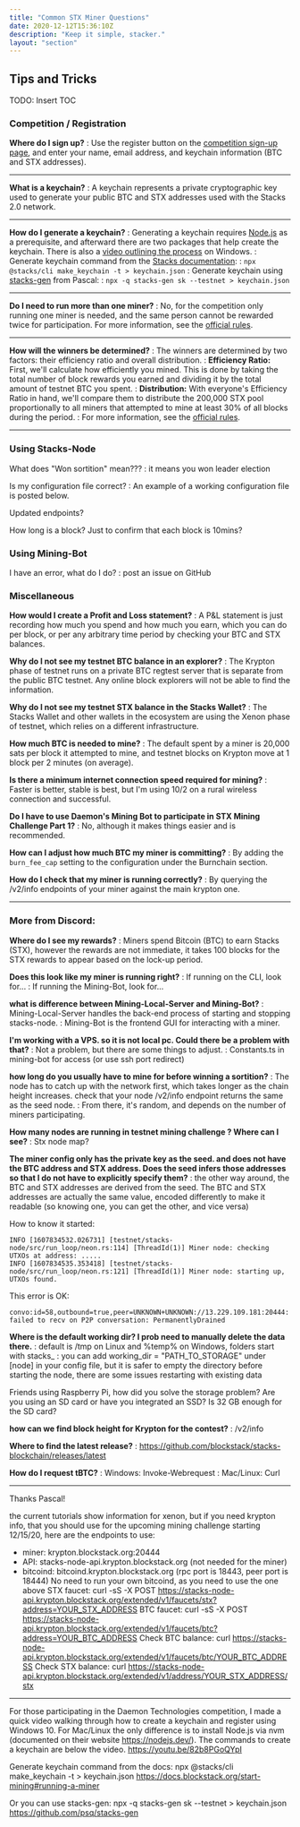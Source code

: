 ```yaml
---
title: "Common STX Miner Questions"
date: 2020-12-12T15:36:10Z
description: "Keep it simple, stacker."
layout: "section"
---
```


## Tips and Tricks

TODO: Insert TOC

### Competition / Registration

**Where do I sign up?**
: Use the register button on the [competition sign-up page](https://daemontechnologies.co/minestx-challenge), and enter your name, email address, and keychain information (BTC and STX addresses).

-----

**What is a keychain?**
: A keychain represents a private cryptographic key used to generate your public BTC and STX addresses used with the Stacks 2.0 network.

-----

**How do I generate a keychain?**
: Generating a keychain requires [Node.js](https://nodejs.dev) as a prerequisite, and afterward there are two packages that help create the keychain. There is also a [video outlining the process](https://youtu.be/82b8PGoQYpI) on Windows.
: Generate keychain command from the [Stacks documentation](https://docs.blockstack.org/start-mining#running-a-miner):
: `npx @stacks/cli make_keychain -t > keychain.json`
: Generate keychain using [stacks-gen](https://github.com/psq/stacks-gen) from Pascal: 
: `npx -q stacks-gen sk --testnet > keychain.json`

-----

**Do I need to run more than one miner?**
: No, for the competition only running one miner is needed, and the same person cannot be rewarded twice for participation. For more information, see the [official rules](https://daemontechnologies.co/stx-mining-rules).

-----

**How will the winners be determined?**
: The winners are determined by two factors: their efficiency ratio and overall distribution.
: **Efficiency Ratio:** First, we'll calculate how efficiently you mined. This is done by taking the total number of block rewards you earned and dividing it by the total amount of testnet BTC you spent.
: **Distribution:** With everyone's Efficiency Ratio in hand, we'll compare them to distribute the 200,000 STX pool proportionally to all miners that attempted to mine at least 30% of all blocks during the period.
: For more information, see the [official rules](https://daemontechnologies.co/stx-mining-rules).

-----

### Using Stacks-Node

What does "Won sortition" mean???
: it means you won leader election

Is my configuration file correct?
: An example of a working configuration file is posted below.

Updated endpoints?

How long is a block? Just to confirm that each block is 10mins?

### Using Mining-Bot

I have an error, what do I do?
: post an issue on GitHub

### Miscellaneous

**How would I create a Profit and Loss statement?**
: A P&L statement is just recording how much you spend and how much you earn, which you can do per block, or per any arbitrary time period by checking your BTC and STX balances. 

**Why do I not see my testnet BTC balance in an explorer?**
: The Krypton phase of testnet runs on a private BTC regtest server that is separate from the public BTC testnet. Any online block explorers will not be able to find the information.

**Why do I not see my testnet STX balance in the Stacks Wallet?**
: The Stacks Wallet and other wallets in the ecosystem are using the Xenon phase of testnet, which relies on a different infrastructure.

**How much BTC is needed to mine?**
: The default spent by a miner is 20,000 sats per block it attempted to mine, and testnet blocks on Krypton move at 1 block per 2 minutes (on average).

**Is there a minimum internet connection speed required for mining?**
: Faster is better, stable is best, but I'm using 10/2 on a rural wireless connection and successful.

**Do I have to use Daemon's Mining Bot to participate in STX Mining Challenge Part 1?**
: No, although it makes things easier and is recommended.

**How can I adjust how much BTC my miner is committing?**
: By adding the `burn_fee_cap` setting to the configuration under the Burnchain section.

**How do I check that my miner is running correctly?**
: By querying the /v2/info endpoints of your miner against the main krypton one.

-----

### More from Discord:

**Where do I see my rewards?**
: Miners spend Bitcoin (BTC) to earn Stacks (STX), however the rewards are not immediate, it takes 100 blocks for the STX rewards to appear based on the lock-up period.

**Does this look like my miner is running right?**
: If running on the CLI, look for...
: If running the Mining-Bot, look for...

**what is difference between Mining-Local-Server and Mining-Bot?**
: Mining-Local-Server handles the back-end process of starting and stopping stacks-node.
: Mining-Bot is the frontend GUI for interacting with a miner.

**I'm working with a VPS. so it is not local pc. Could there be a problem with that?**
: Not a problem, but there are some things to adjust.
: Constants.ts in mining-bot for access (or use ssh port redirect)

**how long do you usually have to mine for before winning a sortition?**
: The node has to catch up with the network first, which takes longer as the chain height increases. check that your node /v2/info endpoint returns the same as the seed node.
: From there, it's random, and depends on the number of miners participating.

**How many nodes are running in testnet mining challenge ? Where can I see?**
: Stx node map?

**The miner config only has the private key as the seed. and does not have the BTC address and STX address. Does the seed infers those addresses so that I do not have to explicitly specify them?**
: the other way around, the BTC and STX addresses are derived from the seed.  The BTC and STX addresses are actually the same value, encoded differently to make it readable (so knowing one, you can get the other, and vice versa)

How to know it started:
```
INFO [1607834532.026731] [testnet/stacks-node/src/run_loop/neon.rs:114] [ThreadId(1)] Miner node: checking UTXOs at address: .....
INFO [1607834535.353418] [testnet/stacks-node/src/run_loop/neon.rs:121] [ThreadId(1)] Miner node: starting up, UTXOs found.
```

This error is OK:
```
convo:id=58,outbound=true,peer=UNKNOWN+UNKNOWN://13.229.109.181:20444: failed to recv on P2P conversation: PermanentlyDrained
```

**Where is the default working dir? I prob need to manually delete the data there.**
: default is /tmp on Linux and %temp% on Windows, folders start with stacks_
: you can add working_dir = "PATH_TO_STORAGE" under [node] in your config file, but it is safer to empty the directory before starting the node, there are some issues restarting with existing data

Friends using Raspberry Pi, how did you solve the storage problem? Are you using an SD card or have you integrated an SSD? Is 32 GB enough for the SD card?

**how can we find block height for Krypton for the contest?**
: /v2/info

**Where to find the latest release?**
: https://github.com/blockstack/stacks-blockchain/releases/latest

**How do I request tBTC?**
: Windows: Invoke-Webrequest
: Mac/Linux: Curl

----

Thanks Pascal!

the current tutorials show information for xenon, but if you need krypton info, that you should use for the upcoming mining challenge starting 12/15/20, here are the endpoints to use:
- miner: krypton.blockstack.org:20444
- API: stacks-node-api.krypton.blockstack.org (not needed for the miner)
- bitcoind: bitcoind.krypton.blockstack.org (rpc port is 18443, peer port is 18444)
No need to run your own bitcoind, as you need to use the one above
STX faucet: curl -sS -X POST https://stacks-node-api.krypton.blockstack.org/extended/v1/faucets/stx?address=YOUR_STX_ADDRESS
BTC faucet: curl -sS -X POST https://stacks-node-api.krypton.blockstack.org/extended/v1/faucets/btc?address=YOUR_BTC_ADDRESS
Check BTC balance: curl https://stacks-node-api.krypton.blockstack.org/extended/v1/faucets/btc/YOUR_BTC_ADDRESS
Check STX balance: curl https://stacks-node-api.krypton.blockstack.org/extended/v1/address/YOUR_STX_ADDRESS/stx

-----

For those participating in the Daemon Technologies competition, I made a quick video walking through how to create a keychain and register using Windows 10. For Mac/Linux the only difference is to install Node.js via nvm (documented on their website https://nodejs.dev/). The commands to create a keychain are below the video.
https://youtu.be/82b8PGoQYpI

Generate keychain command from the docs:
npx @stacks/cli make_keychain -t > keychain.json
https://docs.blockstack.org/start-mining#running-a-miner

Or you can use stacks-gen:
npx -q stacks-gen sk --testnet > keychain.json
https://github.com/psq/stacks-gen